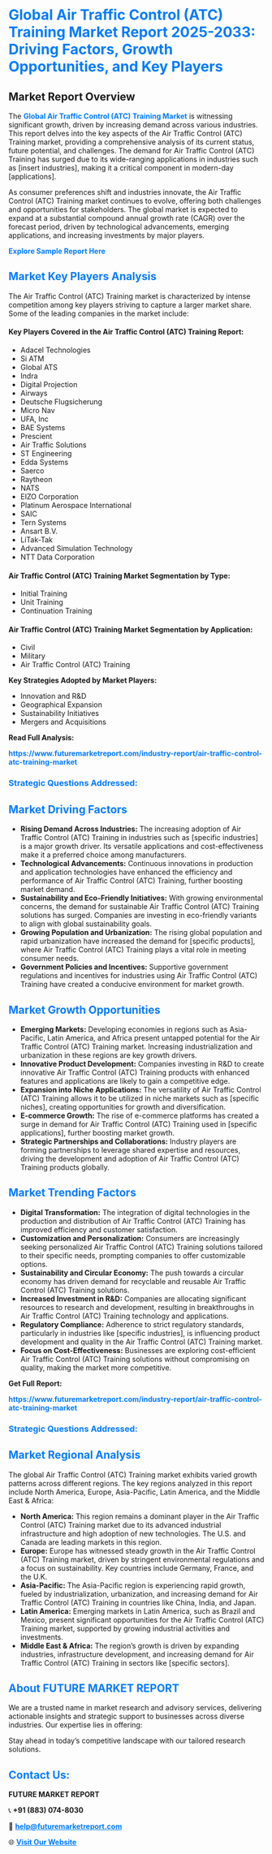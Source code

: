<h1 style="color: #007BFF;">Global Air Traffic Control (ATC) Training Market Report 2025-2033: Driving Factors, Growth Opportunities, and Key Players</h1>

<section id="overview">
<h2>Market Report Overview</h2>
<p>The <a href="https://www.futuremarketreport.com/industry-report/air-traffic-control-atc-training-market" style="color: #007BFF; text-decoration: none;"><strong>Global Air Traffic Control (ATC) Training Market</strong></a> is witnessing significant growth, driven by increasing demand across various industries. This report delves into the key aspects of the Air Traffic Control (ATC) Training market, providing a comprehensive analysis of its current status, future potential, and challenges. The demand for Air Traffic Control (ATC) Training has surged due to its wide-ranging applications in industries such as [insert industries], making it a critical component in modern-day [applications].</p>
<p>As consumer preferences shift and industries innovate, the Air Traffic Control (ATC) Training market continues to evolve, offering both challenges and opportunities for stakeholders. The global market is expected to expand at a substantial compound annual growth rate (CAGR) over the forecast period, driven by technological advancements, emerging applications, and increasing investments by major players.</p>
</section>

<section id="overview">
<p><a href="https://www.futuremarketreport.com/request-sample/reportId=125883" style="color: #007BFF; text-decoration: none;"><strong>Explore Sample Report Here</strong></a></p>
</section>

<section id="key-players">
<h2 style="color: #007BFF;">Market Key Players Analysis</h2>
<p>The Air Traffic Control (ATC) Training market is characterized by intense competition among key players striving to capture a larger market share. Some of the leading companies in the market include:</p>
<h4>Key Players Covered in the Air Traffic Control (ATC) Training Report:</h4>
<ul><li>Adacel Technologies</li><li>Si ATM</li><li>Global ATS</li><li>Indra</li><li>Digital Projection</li><li>Airways</li><li>Deutsche Flugsicherung</li><li>Micro Nav</li><li>UFA, Inc</li><li>BAE Systems</li><li>Prescient</li><li>Air Traffic Solutions</li><li>ST Engineering</li><li>Edda Systems</li><li>Saerco</li><li>Raytheon</li><li>NATS</li><li>EIZO Corporation</li><li>Platinum Aerospace International</li><li>SAIC</li><li>Tern Systems</li><li>Ansart B.V.</li><li>LiTak-Tak</li><li>Advanced Simulation Technology</li><li>NTT Data Corporation</li></ul>
<h4>Air Traffic Control (ATC) Training Market Segmentation by Type:</h4>
<ul><li>Initial Training</li><li>Unit Training</li><li>Continuation Training</li></ul>

<h4>Air Traffic Control (ATC) Training Market Segmentation by Application:</h4>
<ul><li>Civil</li><li>Military</li><li>Air Traffic Control (ATC) Training</li></ul>
<p><strong>Key Strategies Adopted by Market Players:</strong></p>
<ul>
<li>Innovation and R&D</li>
<li>Geographical Expansion</li>
<li>Sustainability Initiatives</li>
<li>Mergers and Acquisitions</li>
</ul>
</section>

<section>
<p><strong>Read Full Analysis: </strong></p><a href="https://www.futuremarketreport.com/industry-report/air-traffic-control-atc-training-market" style="color: #007BFF; text-decoration: none;"><strong>https://www.futuremarketreport.com/industry-report/air-traffic-control-atc-training-market</strong></a>
<h3 style="color: #007BFF;">Strategic Questions Addressed:</h3>
</section>

<section id="driving-factors">
<h2 style="color: #007BFF;">Market Driving Factors</h2>
<ul>
<li><strong>Rising Demand Across Industries:</strong> The increasing adoption of Air Traffic Control (ATC) Training in industries such as [specific industries] is a major growth driver. Its versatile applications and cost-effectiveness make it a preferred choice among manufacturers.</li>
<li><strong>Technological Advancements:</strong> Continuous innovations in production and application technologies have enhanced the efficiency and performance of Air Traffic Control (ATC) Training, further boosting market demand.</li>
<li><strong>Sustainability and Eco-Friendly Initiatives:</strong> With growing environmental concerns, the demand for sustainable Air Traffic Control (ATC) Training solutions has surged. Companies are investing in eco-friendly variants to align with global sustainability goals.</li>
<li><strong>Growing Population and Urbanization:</strong> The rising global population and rapid urbanization have increased the demand for [specific products], where Air Traffic Control (ATC) Training plays a vital role in meeting consumer needs.</li>
<li><strong>Government Policies and Incentives:</strong> Supportive government regulations and incentives for industries using Air Traffic Control (ATC) Training have created a conducive environment for market growth.</li>
</ul>
</section>

<section id="growth-opportunities">
<h2 style="color: #007BFF;">Market Growth Opportunities</h2>
<ul>
<li><strong>Emerging Markets:</strong> Developing economies in regions such as Asia-Pacific, Latin America, and Africa present untapped potential for the Air Traffic Control (ATC) Training market. Increasing industrialization and urbanization in these regions are key growth drivers.</li>
<li><strong>Innovative Product Development:</strong> Companies investing in R&D to create innovative Air Traffic Control (ATC) Training products with enhanced features and applications are likely to gain a competitive edge.</li>
<li><strong>Expansion into Niche Applications:</strong> The versatility of Air Traffic Control (ATC) Training allows it to be utilized in niche markets such as [specific niches], creating opportunities for growth and diversification.</li>
<li><strong>E-commerce Growth:</strong> The rise of e-commerce platforms has created a surge in demand for Air Traffic Control (ATC) Training used in [specific applications], further boosting market growth.</li>
<li><strong>Strategic Partnerships and Collaborations:</strong> Industry players are forming partnerships to leverage shared expertise and resources, driving the development and adoption of Air Traffic Control (ATC) Training products globally.</li>
</ul>
</section>

<section id="trending-factors">
<h2 style="color: #007BFF;">Market Trending Factors</h2>
<ul>
<li><strong>Digital Transformation:</strong> The integration of digital technologies in the production and distribution of Air Traffic Control (ATC) Training has improved efficiency and customer satisfaction.</li>
<li><strong>Customization and Personalization:</strong> Consumers are increasingly seeking personalized Air Traffic Control (ATC) Training solutions tailored to their specific needs, prompting companies to offer customizable options.</li>
<li><strong>Sustainability and Circular Economy:</strong> The push towards a circular economy has driven demand for recyclable and reusable Air Traffic Control (ATC) Training solutions.</li>
<li><strong>Increased Investment in R&D:</strong> Companies are allocating significant resources to research and development, resulting in breakthroughs in Air Traffic Control (ATC) Training technology and applications.</li>
<li><strong>Regulatory Compliance:</strong> Adherence to strict regulatory standards, particularly in industries like [specific industries], is influencing product development and quality in the Air Traffic Control (ATC) Training market.</li>
<li><strong>Focus on Cost-Effectiveness:</strong> Businesses are exploring cost-efficient Air Traffic Control (ATC) Training solutions without compromising on quality, making the market more competitive.</li>
</ul>
</section>

<section>
<p><strong>Get Full Report: </strong></p><a href="https://www.futuremarketreport.com/industry-report/air-traffic-control-atc-training-market" style="color: #007BFF; text-decoration: none;"><strong>https://www.futuremarketreport.com/industry-report/air-traffic-control-atc-training-market</strong></a>
<h3 style="color: #007BFF;">Strategic Questions Addressed:</h3>
</section>


<section id="regional-analysis">
<h2 style="color: #007BFF;">Market Regional Analysis</h2>
<p>The global Air Traffic Control (ATC) Training market exhibits varied growth patterns across different regions. The key regions analyzed in this report include North America, Europe, Asia-Pacific, Latin America, and the Middle East & Africa:</p>
<ul>
<li><strong>North America:</strong> This region remains a dominant player in the Air Traffic Control (ATC) Training market due to its advanced industrial infrastructure and high adoption of new technologies. The U.S. and Canada are leading markets in this region.</li>
<li><strong>Europe:</strong> Europe has witnessed steady growth in the Air Traffic Control (ATC) Training market, driven by stringent environmental regulations and a focus on sustainability. Key countries include Germany, France, and the U.K.</li>
<li><strong>Asia-Pacific:</strong> The Asia-Pacific region is experiencing rapid growth, fueled by industrialization, urbanization, and increasing demand for Air Traffic Control (ATC) Training in countries like China, India, and Japan.</li>
<li><strong>Latin America:</strong> Emerging markets in Latin America, such as Brazil and Mexico, present significant opportunities for the Air Traffic Control (ATC) Training market, supported by growing industrial activities and investments.</li>
<li><strong>Middle East & Africa:</strong> The region’s growth is driven by expanding industries, infrastructure development, and increasing demand for Air Traffic Control (ATC) Training in sectors like [specific sectors].</li>
</ul>
</section>

<footer>
<h2 style="color: #007BFF;">About FUTURE MARKET REPORT</h2>
<p>We are a trusted name in market research and advisory services, delivering actionable insights and strategic support to businesses across diverse industries. Our expertise lies in offering:</p>

<p>Stay ahead in today’s competitive landscape with our tailored research solutions.</p>

<h2 style="color: #007BFF;">Contact Us:</h2>
<p><strong>FUTURE MARKET REPORT</strong></p>
<p>📞 <strong>+91 (883) 074-8030</strong></p>
<p>📧 <strong><a href="mailto:help@futuremarketreport.com" style="color: #007BFF;">help@futuremarketreport.com</a></strong></p>
<p>🌐 <strong><a href="https://www.futuremarketreport.com/" style="color: #007BFF;">Visit Our Website</a></strong></p>
</footer>